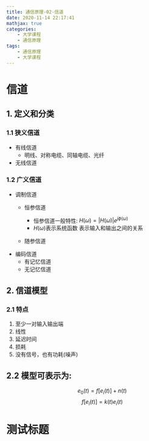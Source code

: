 ```yaml
---
title: 通信原理-02-信道
date: 2020-11-14 22:17:41
mathjax: true
categories:
	- 大学课程
	- 通信原理
tags:
	- 通信原理
	- 大学课程
---
```


# 信道
## 1. 定义和分类
### 1.1 狭义信道


* 有线信道
	* 明线、对称电缆、同轴电缆、光纤
* 无线信道

<!--more-->

### 1.2 广义信道
* 调制信道
	* 恒参信道
		* 恒参信道一般特性: $H(\omega)=|H(\omega)|e^{j\phi(\omega)}$
		* $H(\omega)$表示系统函数 表示输入和输出之间的关系

	* 随参信道
* 编码信道
	* 有记忆信道
	* 无记忆信道

## 2. 信道模型
### 2.1 特点
1. 至少一对输入输出端
2. 线性
3. 延迟时间
4. 损耗
5. 没有信号，也有功耗(噪声)

## 2.2 模型可表示为: 
 $$e_0(t)=f[e_i(t)]+n(t)$$ 
$$f[e_i(t)]=k(t)e_i(t)$$ 

# 测试标题


